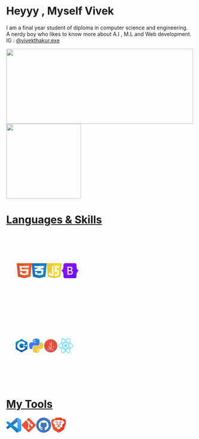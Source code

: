 <h1>Heyyy ,  Myself Vivek</h1> 
<p>I am a final year student of diploma in computer science and engineering.         
<br>A nerdy boy who likes to know more about A.I , M.L and Web development.
<br> IG : <a href="https://www.instagram.com/vivekthakur.exe/">@vivekthakur.exe</p>


<div style="display:flex;width:100%;height:200">
<img height="200px" width="500" src="https://github-readme-stats.vercel.app/api/?username=vivekthakurcse&count_private=true&theme=tokyonight&showicons=true">
</div>
<div style="display:flex;width:100%;height:200">
<img height="200px" width="200" src="https://github-readme-stats.vercel.app/api/top-langs/?username=vivekthakurcse&langs_count=5&theme=tokyonight">
</div>


<div style="display:flex"><h1>Languages & Skills</h1></div>

<div style="display:flex; justify-content:center;align-items:center;width:220px;height:200px">
<img src="html-1.svg" width="40px" height="40px">
<img src="css-3.svg" width="40px" height="40px">
<img src="javascript-1.svg" width="40px" height="40px">
<img src="Bootstrap_logo.svg.png" width="45px" height="40px">
</div>


<div style="display:flex; justify-content:center; align-items:center;width:200px;height:200px">
<img src="cpp.png" width="40px" height="40px">
<img src="py.png" width="38px" height="38px">
<img src="java_icon2.png" width="40px" height="40px">
<img src="React-icon.svg" width="40px" height="40px">
</div>

<div style="display:flex"><h1>My Tools</h1></div>
<div style="display:flex">
<img src="VS_Code.png" width="40px" height="40px">
<img src="Git_icon.svg.png" width="40px" height="40px">
<img src="github.svg" width="40px" height="40px">
<img src="brave-browser-icon.svg" width="40px" height="40px">
</div>
